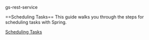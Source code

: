 gs-rest-service

==Scheduling Tasks==
This guide walks you through the steps for scheduling tasks with Spring.

[Scheduling Tasks](https://spring.io/guides/gs/rest-service/)